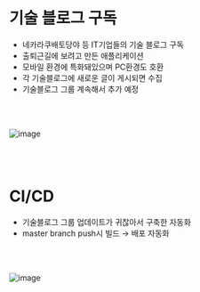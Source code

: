 # 기술 블로그 구독 
- 네카라쿠배토당야 등 IT기업들의 기술 블로그 구독
- 출퇴근길에 보려고 만든 애플리케이션
- 모바일 환경에 특화돼있으며 PC환경도 호환
- 각 기술블로그에 새로운 글이 게시되면 수집
- 기술블로그 그룹 계속해서 추가 예정

<br />
<br />

![image](https://user-images.githubusercontent.com/71188307/110321314-d8edbf80-8054-11eb-97d8-a764909eb723.png)

<br />
<br />

# CI/CD
- 기술블로그 그룹 업데이트가 귀찮아서 구축한 자동화
- master branch push시 빌드 → 배포 자동화

<br />
<br />

![image](https://user-images.githubusercontent.com/71188307/110320998-70064780-8054-11eb-99ea-46a75f9628e6.png)
